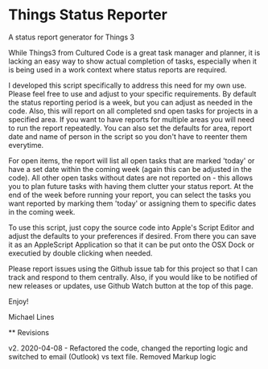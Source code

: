 # Things Status Reporter
A status report generator for Things 3

While Things3 from Cultured Code is a great task manager and planner, it is lacking an easy way to show actual completion of tasks, especially when it is being used in a work context where status reports are required.

I developed this script specifically to address this need for my own use. Please feel free to use and adjust to your specific requirements. By default the status reporting period is a week, but you can adjust as needed in the code. Also, this will report on all completed snd open tasks for projects in a specified area. If you want to have reports for multiple areas you will need to run the report repeatedly. You can also set the defaults for area, report date and name of person in the script so you don't have to reenter them everytime. 

For open items, the report will list all open tasks that are marked 'today' or have a set date within the coming week (again this can be adjusted in the code). All other open tasks without dates are not reported on - this allows you to plan future tasks with having them clutter your status report. At the end of the week before running your report, you can select the tasks you want reported by marking them 'today' or assigning them to specific dates in the coming week. 

To use this script, just copy the source code into Apple's Script Editor and adjust the defaults to your preferences if desired. From there you can save it as an AppleScript Application so that it can be put onto the OSX Dock or executied by double clicking when needed. 

Please report issues using the Github issue tab for this project so that I can track and respond to them centrally. Also, if you would like to be notified of new releases or updates, use Github Watch button at the top of this page. 

Enjoy!

Michael Lines

** Revisions

v2. 2020-04-08 - Refactored the code, changed the reporting logic and switched to email (Outlook) vs text file. Removed Markup logic


